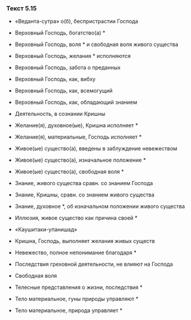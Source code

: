 ### Текст 5.15

- «Веданта-сутра» о(б), беспристрастии Господа

- Верховный Господь, богатство(а) *

- Верховный Господь, воля * и свободная воля живого существа

- Верховный Господь, желания * исполняются

- Верховный Господь, забота о преданных

- Верховный Господь, как, вибху

- Верховный Господь, как, всемогущий

- Верховный Господь, как, обладающий знанием

- Деятельность, в сознании Кришны

- Желание(я), духовное(ые), Кришна исполняет *

- Желание(я), материальные, Господь исполняет *

- Живое(ые) существо(а), введены в заблуждение невежеством

- Живое(ые) существо(а), изначальное положение *

- Живое(ые) существо(а), свободная воля *

- Знание, живого существа сравн. со знанием Господа

- Знание, Кришны, сравн. со знанием живого существа

- Знание, духовное *, об изначальном положении живого существа

- Иллюзия, живое существо как причина своей *

- «Каушитаки-упанишад»

- Кришна, Господь, выполняет желания живых существ

- Невежество, полное непонимание благодаря *

- Последствия греховной деятельности, не влияют на Господа

- Свободная воля

- Телесные представления о жизни, последствия *

- Тело материальное, гуны природы управляют *

- Тело материальное, природа управляет *
	
